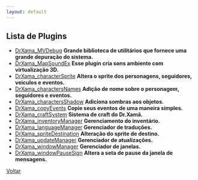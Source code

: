 ```yaml
---
layout: default
---
```


## Lista de Plugins

- [DrXama_MVDebug](https://github.com/GS-GAME-WORDS/Dr.Xama---RPG-MAKER-MV/raw/master/plugins/DrXama_MVDebug.js)
__Grande biblioteca de utilitários que fornece uma grande depuração do sistema.__
- [DrXama_MapSoundEx](https://raw.githubusercontent.com/GS-GAME-WORDS/Dr.Xama---RPG-MAKER-MV/master/plugins/DrXama_MapSoundEx.js)
__Esse plugin cria sons ambiente com virtualização 3D.__
- [DrXama_characterSprite](https://raw.githubusercontent.com/GS-GAME-WORDS/Dr.Xama---RPG-MAKER-MV/master/plugins/DrXama_characterSprite.js)
__Altera o sprite dos personagens, seguidores, veiculos e eventos.__
- [DrXama_charactersNames](https://raw.githubusercontent.com/GS-GAME-WORDS/Dr.Xama---RPG-MAKER-MV/master/plugins/DrXama_charactersNames.js)
__Adição de nome sobre o personagem, seguidores e eventos.__
- [DrXama_charactersShadow](https://raw.githubusercontent.com/GS-GAME-WORDS/Dr.Xama---RPG-MAKER-MV/master/plugins/DrXama_charactersShadow.js)
__Adiciona sombras aos objetos.__
- [DrXama_copyEvents](https://raw.githubusercontent.com/GS-GAME-WORDS/Dr.Xama---RPG-MAKER-MV/master/plugins/DrXama_copyEvents.js)
__Copie seus eventos de uma maneira simples.__
- [DrXama_craftSystem](https://raw.githubusercontent.com/GS-GAME-WORDS/Dr.Xama---RPG-MAKER-MV/master/plugins/DrXama_craftSystem.js)
__Sistema de craft do Dr.Xamã.__
- [DrXama_inventoryManager](https://raw.githubusercontent.com/GS-GAME-WORDS/Dr.Xama---RPG-MAKER-MV/master/plugins/DrXama_inventoryManager.js)
__Gerenciamento do inventário.__
- [DrXama_languageManager](https://raw.githubusercontent.com/GS-GAME-WORDS/Dr.Xama---RPG-MAKER-MV/master/plugins/DrXama_languageManager.js)
__Gerenciador de traduções.__
- [DrXama_spriteDestination](https://raw.githubusercontent.com/GS-GAME-WORDS/Dr.Xama---RPG-MAKER-MV/master/plugins/DrXama_spriteDestination.js)
__Alteração do sprite de destino.__
- [DrXama_updateManager](https://raw.githubusercontent.com/GS-GAME-WORDS/Dr.Xama---RPG-MAKER-MV/master/plugins/DrXama_updateManager.js)
__Gerenciador de atualizações.__
- [DrXama_windowManager](https://raw.githubusercontent.com/GS-GAME-WORDS/Dr.Xama---RPG-MAKER-MV/master/plugins/DrXama_windowManager.js)
__Gerenciador de janelas.__
- [DrXama_windowPauseSign](https://raw.githubusercontent.com/GS-GAME-WORDS/Dr.Xama---RPG-MAKER-MV/master/plugins/DrXama_windowPauseSign.js)
__Altera a seta de pause da janela de mensagens.__

[Voltar](../)
